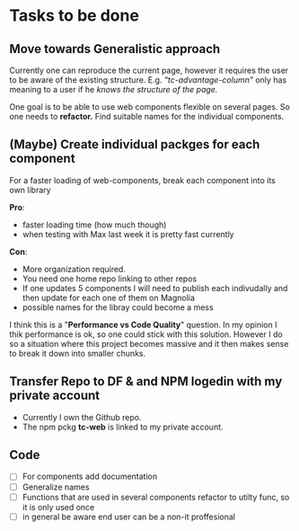# Tasks to be done

## Move towards Generalistic approach

Currently one can reproduce the current page, however it requires the user to be aware of the existing structure.
E.g. _"tc-advantage-column"_ only has meaning to a user if he _knows the structure of the page._

One goal is to be able to use web components flexible on several pages.
So one needs to **refactor.**
Find suitable names for the individual components.

## (Maybe) Create individual packges for each component

For a faster loading of web-components, break each component into its own library

**Pro**:

- faster loading time (how much though)
- when testing with Max last week it is pretty fast currently

**Con**:

- More organization required.
- You need one home repo linking to other repos
- If one updates 5 components I will need to publish each indivudally and then update for each one of them on Magnolia
- possible names for the libray could become a mess

I think this is a "**Performance vs Code Quality**" question.
In my opinion I thik performance is ok, so one could stick with this solution. However I do so a situation where this project becomes massive and it then makes sense to break it down into smaller chunks.

## Transfer Repo to DF & and NPM logedin with my private account

- Currently I own the Github repo.
- The npm pckg **tc-web** is linked to my private account.

## Code

- [ ] For components add documentation
- [ ] Generalize names
- [ ] Functions that are used in several components refactor to utilty func, so it is only used once
- [ ] in general be aware end user can be a non-it proffesional
